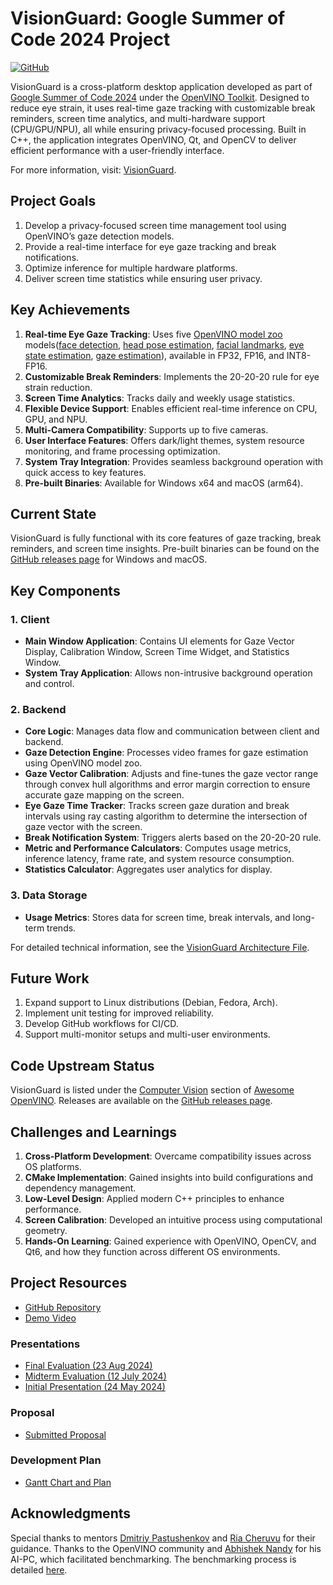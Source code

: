 # VisionGuard: Google Summer of Code 2024 Project

[![GitHub](https://img.shields.io/badge/GitHub-100000?style=flat&logo=github&logoColor=white)](https://github.com/inbasperu/VisionGuard)

VisionGuard is a cross-platform desktop application developed as part of [Google Summer of Code 2024](https://summerofcode.withgoogle.com/programs/2024) under the [OpenVINO Toolkit](https://github.com/openvinotoolkit). Designed to reduce eye strain, it uses real-time gaze tracking with customizable break reminders, screen time analytics, and multi-hardware support (CPU/GPU/NPU), all while ensuring privacy-focused processing. Built in C++, the application integrates OpenVINO, Qt, and OpenCV to deliver efficient performance with a user-friendly interface.

For more information, visit: [VisionGuard](https://github.com/inbasperu/VisionGuard).

## Project Goals

1. Develop a privacy-focused screen time management tool using OpenVINO’s gaze detection models.
2. Provide a real-time interface for eye gaze tracking and break notifications.
3. Optimize inference for multiple hardware platforms.
4. Deliver screen time statistics while ensuring user privacy.

## Key Achievements

1. **Real-time Eye Gaze Tracking**: Uses five [OpenVINO model zoo](https://github.com/openvinotoolkit/open_model_zoo) models([face detection](https://docs.openvino.ai/2024/omz_models_model_face_detection_retail_0005.html), [head pose estimation](https://docs.openvino.ai/2024/omz_models_model_head_pose_estimation_adas_0001.html), [facial landmarks](https://docs.openvino.ai/2024/omz_models_model_facial_landmarks_35_adas_0002.html), [eye state estimation](https://docs.openvino.ai/2022.3/omz_models_model_open_closed_eye_0001.html), [gaze estimation](https://docs.openvino.ai/2024/omz_models_model_gaze_estimation_adas_0002.html)), available in FP32, FP16, and INT8-FP16.
2. **Customizable Break Reminders**: Implements the 20-20-20 rule for eye strain reduction.
3. **Screen Time Analytics**: Tracks daily and weekly usage statistics.
4. **Flexible Device Support**: Enables efficient real-time inference on CPU, GPU, and NPU.
5. **Multi-Camera Compatibility**: Supports up to five cameras.
6. **User Interface Features**: Offers dark/light themes, system resource monitoring, and frame processing optimization.
7. **System Tray Integration**: Provides seamless background operation with quick access to key features.
8. **Pre-built Binaries**: Available for Windows x64 and macOS (arm64).

## Current State

VisionGuard is fully functional with its core features of gaze tracking, break reminders, and screen time insights. Pre-built binaries can be found on the [GitHub releases page](https://github.com/inbasperu/VisionGuard/releases) for Windows and macOS.

## Key Components

### 1. Client

- **Main Window Application**: Contains UI elements for Gaze Vector Display, Calibration Window, Screen Time Widget, and Statistics Window.
- **System Tray Application**: Allows non-intrusive background operation and control.

### 2. Backend

- **Core Logic**: Manages data flow and communication between client and backend.
- **Gaze Detection Engine**: Processes video frames for gaze estimation using OpenVINO model zoo.
- **Gaze Vector Calibration**: Adjusts and fine-tunes the gaze vector range through convex hull algorithms and error margin correction to ensure accurate gaze mapping on the screen.
- **Eye Gaze Time Tracker**: Tracks screen gaze duration and break intervals using ray casting algorithm to determine the intersection of gaze vector with the screen.
- **Break Notification System**: Triggers alerts based on the 20-20-20 rule.
- **Metric and Performance Calculators**: Computes usage metrics, inference latency, frame rate, and system resource consumption.
- **Statistics Calculator**: Aggregates user analytics for display.

### 3. Data Storage

- **Usage Metrics**: Stores data for screen time, break intervals, and long-term trends.

For detailed technical information, see the [VisionGuard Architecture File](ARCHITECTURE.md).

## Future Work

1. Expand support to Linux distributions (Debian, Fedora, Arch).
2. Implement unit testing for improved reliability.
3. Develop GitHub workflows for CI/CD.
4. Support multi-monitor setups and multi-user environments.

## Code Upstream Status

VisionGuard is listed under the [Computer Vision](https://github.com/openvinotoolkit/awesome-openvino?tab=readme-ov-file#ai-computer-vision) section of [Awesome OpenVINO](https://github.com/openvinotoolkit/awesome-openvino). Releases are available on the [GitHub releases page](https://github.com/inbasperu/VisionGuard/releases).

## Challenges and Learnings

1. **Cross-Platform Development**: Overcame compatibility issues across OS platforms.
2. **CMake Implementation**: Gained insights into build configurations and dependency management.
3. **Low-Level Design**: Applied modern C++ principles to enhance performance.
4. **Screen Calibration**: Developed an intuitive process using computational geometry.
5. **Hands-On Learning**: Gained experience with OpenVINO, OpenCV, and Qt6, and how they function across different OS environments.

## Project Resources

- [GitHub Repository](https://github.com/inbasperu/VisionGuard)
- [Demo Video](https://drive.google.com/file/d/1BQvB53rj8PuewHOuJtZKygDKW3mm-Hcr/view?usp=sharing)

### Presentations

- [Final Evaluation (23 Aug 2024)](https://docs.google.com/presentation/d/1hep7HIdMWntDBDMxAbn5csEWBKlcDmHSBTJDUiGLRKM/edit?usp=sharing)
- [Midterm Evaluation (12 July 2024)](https://docs.google.com/presentation/d/1R3WkxIgNpJlb9n-94gUwp73liy82-74WYVHmW8Y8cqg/edit?usp=sharing)
- [Initial Presentation (24 May 2024)](https://docs.google.com/presentation/d/15u_2WrPaPXJ6oqB-wJcef3S57LvqdKizgIaRHG8vmPs/edit?usp=sharing)

### Proposal

- [Submitted Proposal](https://docs.google.com/document/d/1F15tOu4DOktz0_ZpZnye3QpyYvtAEpevkHoD7FNx3Ns/edit?usp=sharing)

### Development Plan

- [Gantt Chart and Plan](https://docs.google.com/spreadsheets/d/1CfnZK7eUM7_uEG4tkpvwrrlmc7pPPsqp847bD5i0BZQ/edit?usp=sharing)

## Acknowledgments

Special thanks to mentors [Dmitriy Pastushenkov](https://github.com/DimaPastushenkov) and [Ria Cheruvu](https://github.com/riacheruvu) for their guidance. Thanks to the OpenVINO community and [Abhishek Nandy](https://www.linkedin.com/in/abhishek-nandy) for his AI-PC, which facilitated benchmarking. The benchmarking process is detailed [here](https://github.com/inbasperu/VisionGuard/blob/main/docs/BENCHMARKING.md).
